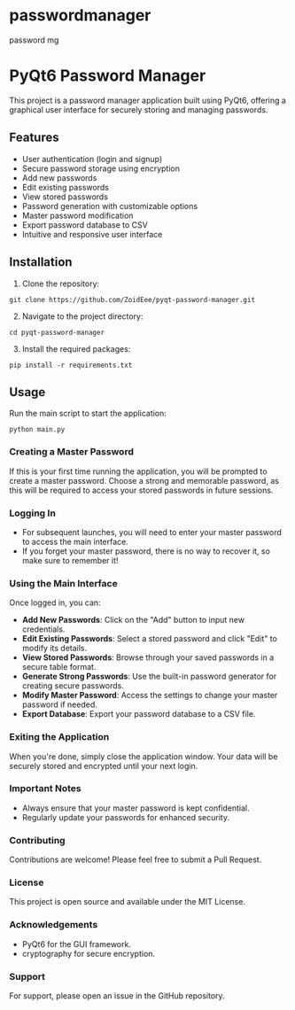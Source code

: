 # passwordmanager
password mg
# PyQt6 Password Manager

This project is a password manager application built using PyQt6, offering a graphical user interface for securely storing and managing passwords.

## Features
- User authentication (login and signup)
- Secure password storage using encryption
- Add new passwords
- Edit existing passwords
- View stored passwords
- Password generation with customizable options
- Master password modification
- Export password database to CSV
- Intuitive and responsive user interface


## Installation

1. Clone the repository:

  ``git clone https://github.com/ZoidEee/pyqt-password-manager.git``

2. Navigate to the project directory:

``cd pyqt-password-manager``

3. Install the required packages:

``pip install -r requirements.txt``


## Usage

Run the main script to start the application:


``python main.py``

### Creating a Master Password
If this is your first time running the application, you will be prompted to create a master password.
Choose a strong and memorable password, as this will be required to access your stored passwords in future sessions.
### Logging In
- For subsequent launches, you will need to enter your master password to access the main interface.
- If you forget your master password, there is no way to recover it, so make sure to remember it!
### Using the Main Interface
Once logged in, you can:
- **Add New Passwords**: Click on the "Add" button to input new credentials.
- **Edit Existing Passwords**: Select a stored password and click "Edit" to modify its details.
- **View Stored Passwords**: Browse through your saved passwords in a secure table format.
- **Generate Strong Passwords**: Use the built-in password generator for creating secure passwords.
- **Modify Master Password**: Access the settings to change your master password if needed.
- **Export Database**: Export your password database to a CSV file.
### Exiting the Application
When you're done, simply close the application window. Your data will be securely stored and encrypted until your next login.
### Important Notes
- Always ensure that your master password is kept confidential.
- Regularly update your passwords for enhanced security.
### Contributing
Contributions are welcome! Please feel free to submit a Pull Request.
### License
This project is open source and available under the MIT License.
### Acknowledgements
- PyQt6 for the GUI framework.
- cryptography for secure encryption.
### Support
For support, please open an issue in the GitHub repository.
